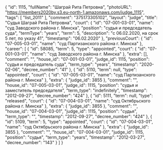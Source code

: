 {
    "id": 1115,
    "fullName": "Шаграй Рита Петровна",
    "photoURL": "https://members2020by.s3.eu-north-1.amazonaws.com/judge_1115",
    "tags": [
        "list_2011"
    ],
    "comment": "375173305102",
    "layout": "judge",
    "title": "Судья Шаграй Рита Петровна",
    "court": {
        "id": "07-001-03-01",
        "name": "суд Заводского района г. Минска",
        "position": "судья и председатель суда",
        "termType": "years",
        "term": 5,
        "description": "c 06.02.2020, на срок 5 лет, по указу 41",
        "timestamp": "06.02.2020"
    },
    "previousCourt": {
        "id": "07-005-03-01",
        "name": "суд Партизанского района г. Минска"
    },
    "career": [
        {
            "id": 58085,
            "term": 5,
            "type": "appointed",
            "court": {
                "id": "07-001-03-01",
                "name": "суд Заводского района г. Минска"
            },
            "extra": [],
            "comment": "",
            "house_id": "07-001-03-01",
            "judge_id": 1115,
            "position": "судья и председатель суда",
            "term_type": "years",
            "timestamp": "2020-02-06",
            "decree_number": "41"
        },
        {
            "id": 5110,
            "term": null,
            "type": "appointed",
            "court": {
                "id": "07-005-03-01",
                "name": "суд Партизанского района г. Минска"
            },
            "extra": {
                "judge_id": 3855
            },
            "comment": "",
            "house_id": "07-005-03-01",
            "judge_id": 1115,
            "position": "судья и заместитель председателя",
            "term_type": "indefinitely",
            "timestamp": "2012-09-27",
            "decree_number": "424"
        },
        {
            "id": 5111,
            "term": null,
            "type": "released",
            "court": {
                "id": "07-004-03-01",
                "name": "суд Октябрьского района г. Минска"
            },
            "extra": {
                "judge_id": 3855
            },
            "comment": "",
            "house_id": "07-004-03-01",
            "judge_id": 1115,
            "position": "судья",
            "term_type": "",
            "timestamp": "2012-09-27",
            "decree_number": "424"
        },
        {
            "id": 5109,
            "term": 5,
            "type": "appointed",
            "court": {
                "id": "07-004-03-01",
                "name": "суд Октябрьского района г. Минска"
            },
            "extra": {
                "judge_id": 3855
            },
            "comment": "",
            "house_id": "07-004-03-01",
            "judge_id": 1115,
            "position": "судья",
            "term_type": "years",
            "timestamp": "2012-03-27",
            "decree_number": "143"
        }
    ]
}